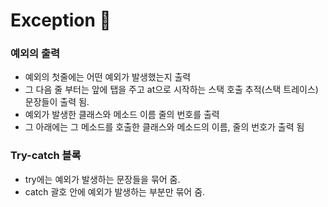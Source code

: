 # Exception	:pushpin:

### 예외의 출력
* 예외의 첫줄에는 어떤 예외가 발생했는지 출력
* 그 다음 줄 부터는 앞에 탭을 주고 at으로 시작하는 스택 호출 추적(스택 트레이스) 문장들이 출력 됨.
* 예외가 발생한 클래스와 메소드 이름 줄의 번호를 출력
* 그 아래에는 그 메소드를 호출한 클래스와 메소드의 이름, 줄의 번호가 출력 됨

### Try-catch 블록
* try에는 예외가 발생하는 문장들을 묶어 줌.
* catch 괄호 안에 예외가 발생하는 부분만 묶어 줌.
